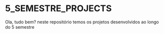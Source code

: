 # 5_SEMESTRE_PROJECTS
Ola, tudo bem? neste repositório temos os projetos desenvolvidos ao longo do 5 semestre
